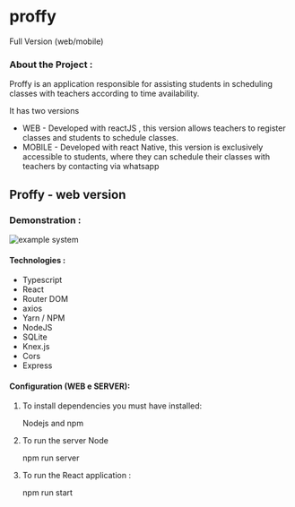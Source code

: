 ﻿# proffy
 <p> Full Version (web/mobile) </p>
<h3>
  About the Project : </h3>
  
<p> Proffy is an application responsible for assisting students in scheduling classes with teachers according to time availability.  </p>
<p> It has two versions </p>
<ul>
  <li> WEB - Developed with reactJS , this version allows teachers to register classes and students to schedule classes.</li>
  <li> MOBILE - Developed with react Native, this version is exclusively accessible to students, where they can schedule their classes with teachers by contacting via whatsapp</li>
</ul>

<h2> Proffy - web version </h2>

<h3> Demonstration : </h3>

![example system](https://user-images.githubusercontent.com/50462308/93878207-11206200-fcb0-11ea-9da5-4b988d26bbd8.gif)

<h4> Technologies : </h4>
<ul> 
  <li> Typescript </li>
  <li> React </li>
  <li> Router DOM </li>
  <li> axios </li>
  <li> Yarn / NPM </li>
 <li> NodeJS </li>
 <li> SQLite </li>
 <li> Knex.js </li>
 <li> Cors </li>
 <li> Express </li>
 </ul>
 
 <h4> Configuration (WEB e SERVER): </h4>
 <ol>
 <li>To install dependencies you must have installed: <p> Nodejs and npm  </p> </li> 
   <li> To run the server Node </li>
   <p> npm run server </p>
   <li> To run the React application : </li>
   <p> npm run start  
    
</ol>
